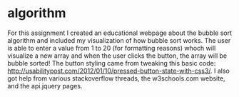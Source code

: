 algorithm
=========
For this assignment I created an educational webpage about the bubble sort algorithm and included my visualization of
how bubble sort works.  The user is able to enter a value from 1 to 20 (for formatting reasons) whoch will visualize a
new array and when the user clicks the button, the array will be bubble sorted! The button styling came from tweaking this basic code: http://usabilitypost.com/2012/01/10/pressed-button-state-with-css3/. I also got help from various stackoverflow threads, the w3schools.com website, and the api.jquery pages.
